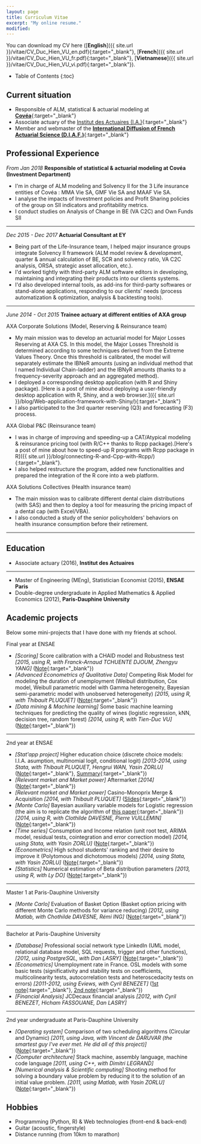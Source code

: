 ```yaml
---
layout: page
title: Curriculum Vitae
excerpt: "My online resume."
modified:
---
```


You can download my CV here ([**English**]({{ site.url }}/vitae/CV_Duc_Hien_VU_en.pdf){:target="_blank"}, [**French**]({{ site.url }}/vitae/CV_Duc_Hien_VU_fr.pdf){:target="_blank"}, [**Vietnamese**]({{ site.url }}/vitae/CV_Duc_Hien_VU_vi.pdf){:target="_blank"}). 

* Table of Contents
{:toc}

## Current situation

* Responsible of ALM, statistical & actuarial modeling at [**Covéa**](https://www.covea.eu/en/home/){:target="_blank"} 
* Associate actuary of the [Institut des Actuaires (I.A.)](http://www.institutdesactuaires.com/){:target="_blank"}
* Member and webmaster of the [**International Diffusion of French Actuarial Science (D.I.A.F.)**](http://assodiaf.org){:target="_blank"}

## Professional Experience

*From Jan 2018* **Responsible of statistical & actuarial modeling at Covéa (Investment Department)**

* I'm in charge of ALM modeling and Solvency II for the 3 Life insurance entities of Covéa : MMA Vie SA, GMF Vie SA and MAAF Vie SA.
* I analyse the impacts of Investment policies and Profit Sharing policies of the group on SII indicators and profitability metrics.
* I conduct studies on Analysis of Change in BE (VA C2C) and Own Funds SII 


-----

*Dec 2015 - Dec 2017* **Actuarial Consultant at EY**

* Being part of the Life-Insurance team, I helped major insurance groups integrate Solvency II framework (ALM model review & development, quarter & annual calculation of BE, SCR and solvency ratio, VA C2C analysis, ORSA, strategic asset allocation, etc.). 
* I'd worked tightly with third-party ALM software editors in developing, maintaining and integrating their products into our clients systems. 
* I'd also developed internal tools, as add-ins for third-party softwares or stand-alone applications, responding to our clients' needs (process automatization & optimization, analysis & backtesting tools).

-----

*June 2014 - Oct 2015* **Trainee actuary at different entities of AXA group** 

AXA Corporate Solutions (Model, Reserving & Reinsurance team)

* My main mission was to develop an actuarial model for Major Losses Reserving at AXA CS. In this model, the Major Losses Threshold is determined according to some techniques derived from the Extreme Values Theory. Once this threshold is calibrated, the model will separately estimate  the IBNeR amounts (using an individual method that I named Individual Chain-ladder) and the IBNyR amounts (thanks to a frequency-severity approach and an aggregated method).
* I deployed a corresponding desktop application (with R and Shiny package). [Here is a post of mine about deploying a user-friendly desktop application with R, Shiny, and a web browser.]({{ site.url }}/blog/Web-application-framework-with-Shiny/){:target="_blank"}
* I also participated to the 3rd quarter reserving (Q3) and forecasting (F3) process.


AXA Global P&C (Reinsurance team)

* I was in charge of improving and speeding-up a CAT/Atypical modeling & reinsurance pricing tool (with R/C++ thanks to Rcpp package).[Here's a post of mine about how to speed-up R programs with Rcpp package in R]({{ site.url }}/blog/connecting-R-and-Cpp-with-Rcpp/){:target="_blank"}.
* I also helped restructure the program, added new functionalities and prepared the integration of the R core into a web platform.


AXA Solutions Collectives (Health insurance team)

* The main mission was to calibrate different dental claim distributions (with SAS) and then to deploy a tool for measuring the pricing impact of a dental cap (with Excel/VBA).
* I also conducted a study of the senior policyholders' behaviors on health insurance consumption before their retirement.

-----------

## Education

* Associate actuary (2016), **Institut des Actuaires**

--------
* Master of Engineering (MEng), Statistician Economist (2015), **ENSAE Paris** 
* Double-degree undergraduate in Applied Mathematics & Applied Economics (2012), **Paris-Dauphine University** 


## Academic projects
Below some mini-projects that I have done with my friends at school.

Final year at ENSAE

* *[Scoring]* Score calibration with a CHAID model and Robustness test *[2015, using R, with Franck-Arnaud TCHUENTE DJOUM, Zhengyu YANG]* ([Note](https://drive.google.com/file/d/0B9sO-FiCPQlja244b25OY3R2aU0/view?usp=sharing){:target="_blank"})
* *[Advanced Econometrics of Qualitative Data]* Competing Risk Model for modeling the duration of unemployment (Weibull distribution, Cox model, Weibull parametric model with Gamma heterogeneity, Bayesian semi-parametric model with unobserved heterogeneity) *[2015, using R, with Thibault PLUQUET]* ([Note](https://drive.google.com/file/d/0B9sO-FiCPQlja2p3Y1JNM3RuNTA/view?usp=sharing){:target="_blank"})
* *[Data mining & Machine learning]* Some basic machine learning techniques for predicting the quality of wines (logistic regression, kNN, decision tree, random forest) *[2014, using R, with Tien-Duc VU]* ([Note](https://drive.google.com/file/d/0B9sO-FiCPQljVFJ0ZkFwQkhaZXc/view?usp=sharing){:target="_blank"})

----------

2nd year at ENSAE

* *[Stat'app project]* Higher education choice (discrete choice models: I.I.A. asumption, multinomial logit, conditional logit) *[2013-2014, using Stata, with Thibault PLUQUET, Hengrui WAN, Yasin ZORLU]* ([Note](https://drive.google.com/file/d/0B9sO-FiCPQljeEZhZVVESDlWekE/view?usp=sharing){:target="_blank"}, [Summary](https://drive.google.com/file/d/0B9sO-FiCPQljdmx0bnEzR0VTTEU/view?usp=sharing){:target="_blank"})
* *[Relevant market and Market power]* Aftermarket *[2014]* ([Note](https://drive.google.com/file/d/0B9sO-FiCPQljV01UN2N4SjY5ak0/view?usp=sharing){:target="_blank"})
* *[Relevant market and Market power]* Casino-Monoprix Merge & Acquisition *[2014, with Thibault PLUQUET]* ([Slides](https://drive.google.com/file/d/0B9sO-FiCPQljWW9RcGd6NGpNTVU/view?usp=sharing){:target="_blank"})
* *[Monte Carlo]* Bayesian auxiliary variable models for Logistic regression (the aim is to replicate the algorithm of [this paper](http://projecteuclid.org/download/pdf_1/euclid.ba/1340371078){:target="_blank"}) *[2014, using R, with Clothilde DAVESNE, Pierre VUILLEMIN]* ([Note](https://drive.google.com/file/d/0B9sO-FiCPQljTllQdWp1WFlveXM/view?usp=sharing){:target="_blank"})
* *[Time series]* Consumption and Income relation (unit root test, ARIMA model, residual tests, cointegration and error correction model) *[2014, using Stata, with Yasin ZORLU]* ([Note](https://drive.google.com/file/d/0B9sO-FiCPQljVzVWVnBPX2RHTWM/view?usp=sharing){:target="_blank"})
* *[Econometrics]* High school students' ranking and their desire to improve it (Polytomous and dichotomous models) *[2014, using Stata, with Yasin ZORLU]* ([Note](https://drive.google.com/file/d/0B9sO-FiCPQljdXZCRzFLQW1hV0U/view?usp=sharing){:target="_blank"})  
* *[Statistics]* Numerical estimation of Beta distribution parameters *[2013, using R, with Ly DO]* ([Note](https://drive.google.com/file/d/0B9sO-FiCPQljMzZyLUlXbUxsX1E/view?usp=sharing){:target="_blank"})

-----------

Master 1 at Paris-Dauphine University

* *[Monte Carlo]* Evaluation of Basket Option (Basket option pricing with different Monte Carlo methods for variance reducing) *[2012, using Matlab, with Chothilde DAVESNE, Rémi ING]* ([Note](https://drive.google.com/file/d/0B9sO-FiCPQljS1ViU0c2MURzQXc/view?usp=sharing){:target="_blank"})

-----------

Bachelor at Paris-Dauphine University

* *[Database]* Professional social network type LinkedIn (UML model, relational database model, SQL requests, trigger and other functions),  *[2012, using PostgreSQL, with Dan LASRY]* ([Note](https://drive.google.com/file/d/0B9sO-FiCPQljQVR4Uk1reGwyTk0/view?usp=sharing){:target="_blank"})
* *[Econometrics]* Unemployment rate in France. OSL models with some basic tests (significativity and stability tests on coefficients, multicolinearity tests, autocorrelation tests and heteroscedacity tests on errors) *[2011-2012, using Eviews, with Cyril BENEZET]* ([1st note](https://drive.google.com/file/d/0B9sO-FiCPQljWU5zWndUQzVYQ1U/view?usp=sharing){:target="_blank"}, [2nd note](https://drive.google.com/file/d/0B9sO-FiCPQljLTNrZkVfMkhTTDA/view?usp=sharing){:target="_blank"})
* *[Financial Analysis]* JCDecaux financial analysis *[2012, with Cyril BENEZET, Hicham FASSOUANE, Dan LASRY]*

-----------

2nd year undergraduate at Paris-Dauphine University

* *[Operating system]* Comparison of two scheduling algorithms (Circular and Dynamic) *[2011, using Java, with Vincent de DARUVAR (the smartest guy I've ever met. He did all of this project)]* ([Note](https://drive.google.com/file/d/0B9sO-FiCPQljRTRzcndkNUhXTjA/view?usp=sharing){:target="_blank"})
* *[Computer architecture]* Stack machine, assembly language, machine code language *[2011, using C++, with Dimitri LEGRAND]*
* *[Numerical analysis & Scientific computing]* Shooting method for solving a boundary value problem by reducing it to the solution of an initial value problem. *[2011, using Matlab, with Yasin ZORLU]* ([Note](https://drive.google.com/file/d/0B9sO-FiCPQljZ1pzZ0F2azllR2M/view?usp=sharing){:target="_blank"})

## Hobbies

* Programming (Python, R) & Web technologies (front-end & back-end)
* Guitar (acoustic, fingerstyle)
* Distance running (from 10km to marathon)
